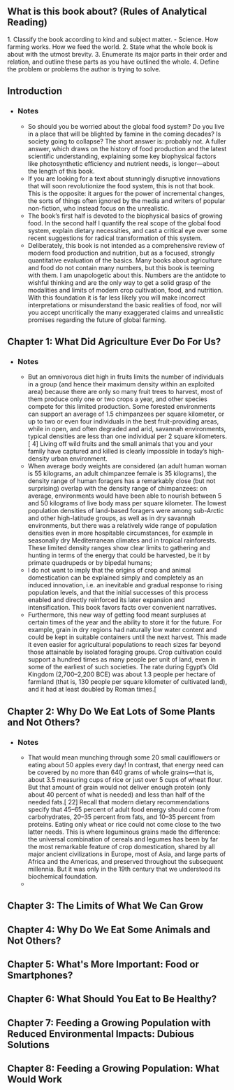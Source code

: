 ## What is this book about? (Rules of Analytical Reading)
1. Classify the book according to kind and subject matter. 
	- Science. How farming works. How we feed the world.
2. State what the whole book is about with the utmost brevity. 
3. Enumerate its major parts in their order and relation, and outline these parts as you have outlined the whole. 
4. Define the problem or problems the author is trying to solve.

## Introduction
- ### Notes
	- So should you be worried about the global food system? Do you live in a place that will be blighted by famine in the coming decades? Is society going to collapse? The short answer is: probably not. A fuller answer, which draws on the history of food production and the latest scientific understanding, explaining some key biophysical factors like photosynthetic efficiency and nutrient needs, is longer—about the length of this book.
	- If you are looking for a text about stunningly disruptive innovations that will soon revolutionize the food system, this is not that book. This is the opposite: it argues for the power of incremental changes, the sorts of things often ignored by the media and writers of popular non-fiction, who instead focus on the unrealistic.
	- The book’s first half is devoted to the biophysical basics of growing food. In the second half I quantify the real scope of the global food system, explain dietary necessities, and cast a critical eye over some recent suggestions for radical transformation of this system.
	- Deliberately, this book is not intended as a comprehensive review of modern food production and nutrition, but as a focused, strongly quantitative evaluation of the basics. Many books about agriculture and food do not contain many numbers, but this book is teeming with them. I am unapologetic about this. Numbers are the antidote to wishful thinking and are the only way to get a solid grasp of the modalities and limits of modern crop cultivation, food, and nutrition. With this foundation it is far less likely you will make incorrect interpretations or misunderstand the basic realities of food, nor will you accept uncritically the many exaggerated claims and unrealistic promises regarding the future of global farming.

## Chapter 1: What Did Agriculture  Ever Do For Us?
- ### Notes
	- But an omnivorous diet high in fruits limits the number of individuals in a group (and hence their maximum density within an exploited area) because there are only so many fruit trees to harvest, most of them produce only one or two crops a year, and other species compete for this limited production. Some forested environments can support an average of 1.5 chimpanzees per square kilometer, or up to two or even four individuals in the best fruit-providing areas, while in open, and often degraded and arid, savannah environments, typical densities are less than one individual per 2 square kilometers.[ 4] Living off wild fruits and the small animals that you and your family have captured and killed is clearly impossible in today’s high-density urban environment.
	- When average body weights are considered (an adult human woman is 55 kilograms, an adult chimpanzee female is 35 kilograms), the density range of human foragers has a remarkably close (but not surprising) overlap with the density range of chimpanzees: on average, environments would have been able to nourish between 5 and 50 kilograms of live body mass per square kilometer. The lowest population densities of land-based foragers were among sub-Arctic and other high-latitude groups, as well as in dry savannah environments, but there was a relatively wide range of population densities even in more hospitable circumstances, for example in seasonally dry Mediterranean climates and in tropical rainforests. These limited density ranges show clear limits to gathering and hunting in terms of the energy that could be harvested, be it by primate quadrupeds or by bipedal humans;
	- I do not want to imply that the origins of crop and animal domestication can be explained simply and completely as an induced innovation, i.e. an inevitable and gradual response to rising population levels, and that the initial successes of this process enabled and directly reinforced its later expansion and intensification. This book favors facts over convenient narratives.
	- Furthermore, this new way of getting food meant surpluses at certain times of the year and the ability to store it for the future. For example, grain in dry regions had naturally low water content and could be kept in suitable containers until the next harvest. This made it even easier for agricultural populations to reach sizes far beyond those attainable by isolated foraging groups. Crop cultivation could support a hundred times as many people per unit of land, even in some of the earliest of such societies. The rate during Egypt’s Old Kingdom (2,700–2,200 BCE) was about 1.3 people per hectare of farmland (that is, 130 people per square kilometer of cultivated land), and it had at least doubled by Roman times.[
## Chapter 2: Why Do We Eat Lots of Some Plants and Not Others?
- ### Notes
	- That would mean munching through some 20 small cauliflowers or eating about 50 apples every day! In contrast, that energy need can be covered by no more than 640 grams of whole grains—that is, about 3.5 measuring cups of rice or just over 5 cups of wheat flour. But that amount of grain would not deliver enough protein (only about 40 percent of what is needed) and less than half of the needed fats.[ 22] Recall that modern dietary recommendations specify that 45–65 percent of adult food energy should come from carbohydrates, 20–35 percent from fats, and 10–35 percent from proteins. Eating only wheat or rice could not come close to the two latter needs. This is where leguminous grains made the difference: the universal combination of cereals and legumes has been by far the most remarkable feature of crop domestication, shared by all major ancient civilizations in Europe, most of Asia, and large parts of Africa and the Americas, and preserved throughout the subsequent millennia. But it was only in the 19th century that we understood its biochemical foundation.
	- 
## Chapter 3: The Limits of What We Can Grow
## Chapter 4: Why Do We Eat Some Animals and Not Others?
## Chapter 5: What's More Important: Food or Smartphones?
## Chapter 6: What Should You Eat to Be Healthy?
## Chapter 7: Feeding a Growing Population with Reduced Environmental Impacts: Dubious Solutions
## Chapter 8: Feeding a Growing Population: What Would Work


